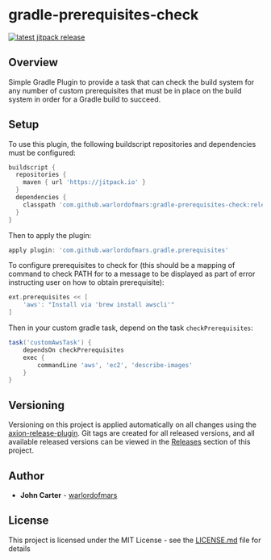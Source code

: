 # gradle-prerequisites-check

[![latest jitpack release](https://jitpack.io/v/warlordofmars/gradle-prerequisites-check.svg)](https://jitpack.io/#warlordofmars/gradle-prerequisites-check)

## Overview

Simple Gradle Plugin to provide a task that can check the build system for any number of custom prerequisites that must be in place on the build system in order for a Gradle build to succeed.

## Setup

To use this plugin, the following buildscript repositories and dependencies must be configured:

```gradle
buildscript {
  repositories {
    maven { url 'https://jitpack.io' }
  }
  dependencies {
    classpath 'com.github.warlordofmars:gradle-prerequisites-check:release-0.1.4'
  }
}
```

Then to apply the plugin:

```gradle
apply plugin: 'com.github.warlordofmars.gradle.prerequisites'
```

To configure prerequisites to check for (this should be a mapping of command to check PATH for to a message to be displayed as part of error instructing user on how to obtain prerequisite):

```gradle
ext.prerequisites << [
    'aws': "Install via 'brew install awscli'"
]
```

Then in your custom gradle task, depend on the task `checkPrerequisites`:

```gradle
task('customAwsTask') {
    dependsOn checkPrerequisites
    exec {
        commandLine 'aws', 'ec2', 'describe-images'
    }
}
```

## Versioning

Versioning on this project is applied automatically on all changes using the [axion-release-plugin](https://github.com/allegro/axion-release-plugin).  Git tags are created for all released versions, and all available released versions can be viewed in the [Releases](https://github.com/warlordofmars/gradle-prerequisites-check/releases) section of this project.

## Author

* **John Carter** - [warlordofmars](https://github.com/warlordofmars)

## License

This project is licensed under the MIT License - see the [LICENSE.md](LICENSE.md) file for details
